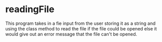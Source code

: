 # readingFile

This program takes in a fie input from the user
storing it as a string and using the class method to read the file if the file could be opened
else it would give out an error message that the file can't be opened.
